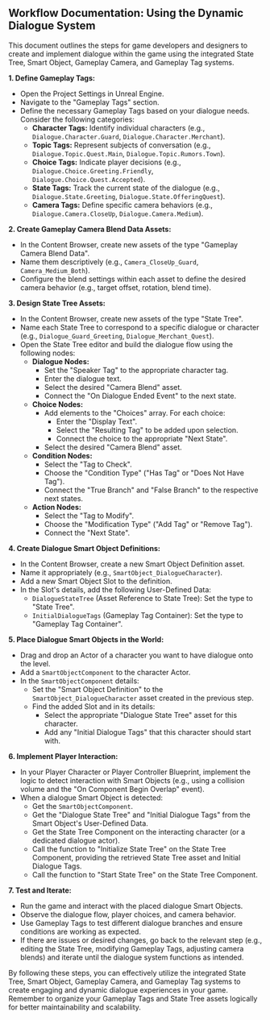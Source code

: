 ## Workflow Documentation: Using the Dynamic Dialogue System

This document outlines the steps for game developers and designers to create and implement dialogue within the game using the integrated State Tree, Smart Object, Gameplay Camera, and Gameplay Tag systems.

**1. Define Gameplay Tags:**

* Open the Project Settings in Unreal Engine.
* Navigate to the "Gameplay Tags" section.
* Define the necessary Gameplay Tags based on your dialogue needs. Consider the following categories:
    * **Character Tags:** Identify individual characters (e.g., `Dialogue.Character.Guard`, `Dialogue.Character.Merchant`).
    * **Topic Tags:** Represent subjects of conversation (e.g., `Dialogue.Topic.Quest.Main`, `Dialogue.Topic.Rumors.Town`).
    * **Choice Tags:** Indicate player decisions (e.g., `Dialogue.Choice.Greeting.Friendly`, `Dialogue.Choice.Quest.Accepted`).
    * **State Tags:** Track the current state of the dialogue (e.g., `Dialogue.State.Greeting`, `Dialogue.State.OfferingQuest`).
    * **Camera Tags:** Define specific camera behaviors (e.g., `Dialogue.Camera.CloseUp`, `Dialogue.Camera.Medium`).

**2. Create Gameplay Camera Blend Data Assets:**

* In the Content Browser, create new assets of the type "Gameplay Camera Blend Data".
* Name them descriptively (e.g., `Camera_CloseUp_Guard`, `Camera_Medium_Both`).
* Configure the blend settings within each asset to define the desired camera behavior (e.g., target offset, rotation, blend time).

**3. Design State Tree Assets:**

* In the Content Browser, create new assets of the type "State Tree".
* Name each State Tree to correspond to a specific dialogue or character (e.g., `Dialogue_Guard_Greeting`, `Dialogue_Merchant_Quest`).
* Open the State Tree editor and build the dialogue flow using the following nodes:
    * **Dialogue Nodes:**
        * Set the "Speaker Tag" to the appropriate character tag.
        * Enter the dialogue text.
        * Select the desired "Camera Blend" asset.
        * Connect the "On Dialogue Ended Event" to the next state.
    * **Choice Nodes:**
        * Add elements to the "Choices" array. For each choice:
            * Enter the "Display Text".
            * Select the "Resulting Tag" to be added upon selection.
            * Connect the choice to the appropriate "Next State".
        * Select the desired "Camera Blend" asset.
    * **Condition Nodes:**
        * Select the "Tag to Check".
        * Choose the "Condition Type" ("Has Tag" or "Does Not Have Tag").
        * Connect the "True Branch" and "False Branch" to the respective next states.
    * **Action Nodes:**
        * Select the "Tag to Modify".
        * Choose the "Modification Type" ("Add Tag" or "Remove Tag").
        * Connect the "Next State".

**4. Create Dialogue Smart Object Definitions:**

* In the Content Browser, create a new Smart Object Definition asset.
* Name it appropriately (e.g., `SmartObject_DialogueCharacter`).
* Add a new Smart Object Slot to the definition.
* In the Slot's details, add the following User-Defined Data:
    * `DialogueStateTree` (Asset Reference to State Tree): Set the type to "State Tree".
    * `InitialDialogueTags` (Gameplay Tag Container): Set the type to "Gameplay Tag Container".

**5. Place Dialogue Smart Objects in the World:**

* Drag and drop an Actor of a character you want to have dialogue onto the level.
* Add a `SmartObjectComponent` to the character Actor.
* In the `SmartObjectComponent` details:
    * Set the "Smart Object Definition" to the `SmartObject_DialogueCharacter` asset created in the previous step.
    * Find the added Slot and in its details:
        * Select the appropriate "Dialogue State Tree" asset for this character.
        * Add any "Initial Dialogue Tags" that this character should start with.

**6. Implement Player Interaction:**

* In your Player Character or Player Controller Blueprint, implement the logic to detect interaction with Smart Objects (e.g., using a collision volume and the "On Component Begin Overlap" event).
* When a dialogue Smart Object is detected:
    * Get the `SmartObjectComponent`.
    * Get the "Dialogue State Tree" and "Initial Dialogue Tags" from the Smart Object's User-Defined Data.
    * Get the State Tree Component on the interacting character (or a dedicated dialogue actor).
    * Call the function to "Initialize State Tree" on the State Tree Component, providing the retrieved State Tree asset and Initial Dialogue Tags.
    * Call the function to "Start State Tree" on the State Tree Component.

**7. Test and Iterate:**

* Run the game and interact with the placed dialogue Smart Objects.
* Observe the dialogue flow, player choices, and camera behavior.
* Use Gameplay Tags to test different dialogue branches and ensure conditions are working as expected.
* If there are issues or desired changes, go back to the relevant step (e.g., editing the State Tree, modifying Gameplay Tags, adjusting camera blends) and iterate until the dialogue system functions as intended.

By following these steps, you can effectively utilize the integrated State Tree, Smart Object, Gameplay Camera, and Gameplay Tag systems to create engaging and dynamic dialogue experiences in your game. Remember to organize your Gameplay Tags and State Tree assets logically for better maintainability and scalability.
